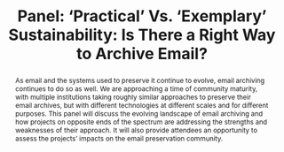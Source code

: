 ---
abstract: 'As email and the systems used to preserve it continue to evolve, email
  archiving continues to do so as well. We are approaching a time of community maturity,
  with multiple institutions taking roughly similar approaches to preserve their email
  archives, but with different technologies at different scales and for different
  purposes. This panel will discuss the evolving landscape of email archiving and
  how projects on opposite ends of the spectrum are addressing the strengths and weaknesses
  of their approach. It will also provide attendees an opportunity to assess the projects’
  impacts on the email preservation community. '
creators:
- Martinez, Ruby
date: null
document_url: https://az659834.vo.msecnd.net/eventsairwesteuprod/production-inconference-public/3dfa9ab5242246a484c5ae704e8968e1
grand_parent: iPRES
institutions:
- University of Illinois
keywords:
- email archiving
- sustainability
- community
landing_page_url: null
language: eng
layout: publication
license: CC-BY 4.0 International
notes_url: null
parent: iPRES 2022
presentation_url: null
publication_type: panel
size: null
source_name: iPRES
title: 'Panel: ‘Practical’ Vs. ‘Exemplary’ Sustainability: Is There a Right Way to
  Archive Email?'
year: 2022
---